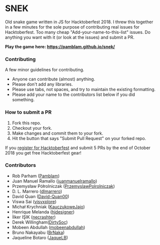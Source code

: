 
# SNEK

Old snake game written in JS for Hacktoberfest 2018. I threw this together in a few minutes for the sole purpose of contributing real issues for Hacktoberfest. Too many cheap "Add-your-name-to-this-list" issues. Do anything you want with it (or look at the issues) and submit a PR.

**Play the game here: https://pamblam.github.io/snek/**

### Contributing

A few minor guidelines for contributing.
 - Anyone can contribute (almost) anything.
 - Please don't add any libraries.
 - Please use tabs, not spaces, and try to maintain the existing formatting.
 - Please add your name to the contributors list below if you did something.

### How to submit a PR

 1. Fork this repo.
 2. Checkout your fork.
 3. Make changes and commit them to your fork.
 4. Hit the button that says "Submit Pull Request" on your forked repo.

If you [register for Hacktoberfest](https://hacktoberfest.digitalocean.com/sign_up/register) and submit 5 PRs by the end of October 2018 you get free Hacktoberfest gear!

### Contributors

 - Rob Parham ([Pamblam](https://github.com/Pamblam))
 - Juan Manuel Ramallo ([juanmanuelramallo](https://github.com/juanmanuelramallo))
 - Przemysław Półrolniczak ([PrzemyslawPolrolniczak](https://github.com/PrzemyslawPolrolniczak))
 - D. L. Marrero ([dlmarrero](https://github.com/dlmarrero))
 - David Quan ([David-Quan00](https://github.com/David-Quan00))
 - Viswa Sai ([visvxplore](https://github.com/visvxplore))
 - Michał Krychniak ([KauczukoweJajo](https://github.com/KauczukoweJajo))
 - Henrique Melanda ([hjdesigner](https://github.com/hjdesigner/))
 - İlker IŞIK ([necrashter](https://github.com/necrashter))
 - Derek Willingham([DirtySoc](https://github.com/dirtysoc))
 - Mobeen Abdullah ([mobeenabdullah](https://github.com/mobeenabdullah))
 - Bruno Nakayabu ([BrNaka](https://github.com/BrNaka))
 - Jaqueline Botaro ([JaqueLB](https://github.com/JaqueLB))
